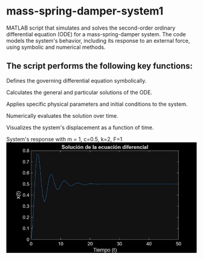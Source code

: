 # mass-spring-damper-system1
MATLAB script that simulates and solves the second-order ordinary differential equation (ODE) for a mass-spring-damper system. The code models the system's behavior, including its response to an external force, using symbolic and numerical methods.

## The script performs the following key functions:

Defines the governing differential equation symbolically.

Calculates the general and particular solutions of the ODE.

Applies specific physical parameters and initial conditions to the system.

Numerically evaluates the solution over time.

Visualizes the system's displacement as a function of time.


System's response with m = 1, c=0.5, k=2, F=1
![System's response with m = 1, c=0.5, k=2, F=1](https://github.com/mecatronico-consultor/mass-spring-damper-system1/blob/b0da12b1bfe4221cd9c5fecd06560adbede90106/images/graphic1.jpg)
